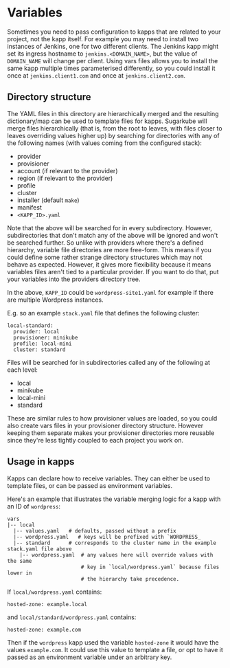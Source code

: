 # Variables
Sometimes you need to pass configuration to kapps that are related to your 
project, not the kapp itself. For example you may need to install two instances
of Jenkins, one for two different clients. The Jenkins kapp might set its 
ingress hostname to `jenkins.<DOMAIN_NAME>`, but the value of `DOMAIN_NAME` 
will change per client. Using vars files allows you to install the same kapp
multiple times parameterised differently, so you could install it once at 
`jenkins.client1.com` and once at `jenkins.client2.com`. 

## Directory structure
The YAML files in this directory are hierarchically merged and the resulting 
dictionary/map can be used to template files for kapps. Sugarkube will merge 
files hierarchically (that is, from the root to leaves, with files closer to 
leaves overriding values higher up) by searching for directories with any 
of the following names (with values coming from the configured stack): 

  * provider
  * provisioner
  * account (if relevant to the provider)
  * region (if relevant to the provider)
  * profile
  * cluster
  * installer (default `make`)
  * manifest
  * `<KAPP_ID>.yaml`      

Note that the above will be searched for in every subdirectory. However, 
subdirectories that don't match any of the above will be ignored and won't be 
searched further. So unlike with providers where there's a defined hierarchy, 
variable file directories are more free-form. This means if you could define 
some rather strange directory structures which may not behave as expected. 
However, it gives more flexibility because it means variables files aren't tied 
to a particular provider. If you want to do that, put your variables into the 
providers directory tree.

In the above, `KAPP_ID` could be `wordpress-site1.yaml` for example if there 
are multiple Wordpress instances.

E.g. so an example `stack.yaml` file that defines the following cluster:
```
local-standard:
  provider: local
  provisioner: minikube
  profile: local-mini
  cluster: standard
```
Files will be searched for in subdirectories called any of the following at 
each level:
* local
* minikube
* local-mini
* standard

These are similar rules to how provisioner values are loaded, so you could also
create vars files in your provisioner directory structure. However keeping them
separate makes your provisioner directories more reusable since they're less
tightly coupled to each project you work on. 

## Usage in kapps
Kapps can declare how to receive variables. They can either be used to template
files, or can be passed as environment variables.

Here's an example that illustrates the variable merging logic for a kapp with
an ID of `wordpress`:
```
vars
|-- local
  |-- values.yaml   # defaults, passed without a prefix
  |-- wordpress.yaml   # keys will be prefixed with `WORDPRESS_
  |-- standard      # corresponds to the cluster name in the example stack.yaml file above
    |-- wordpress.yaml  # any values here will override values with the same 
                        # key in `local/wordpress.yaml` because files lower in 
                        # the hierarchy take precedence. 
```
If `local/wordpress.yaml` contains:
```
hosted-zone: example.local
```
and `local/standard/wordpress.yaml` contains:
```
hosted-zone: example.com
```
Then if the `wordpress` kapp used the variable `hosted-zone` it would have the 
values `example.com`. It could use this value to template a file, or opt to
have it passed as an environment variable under an arbitrary key. 
